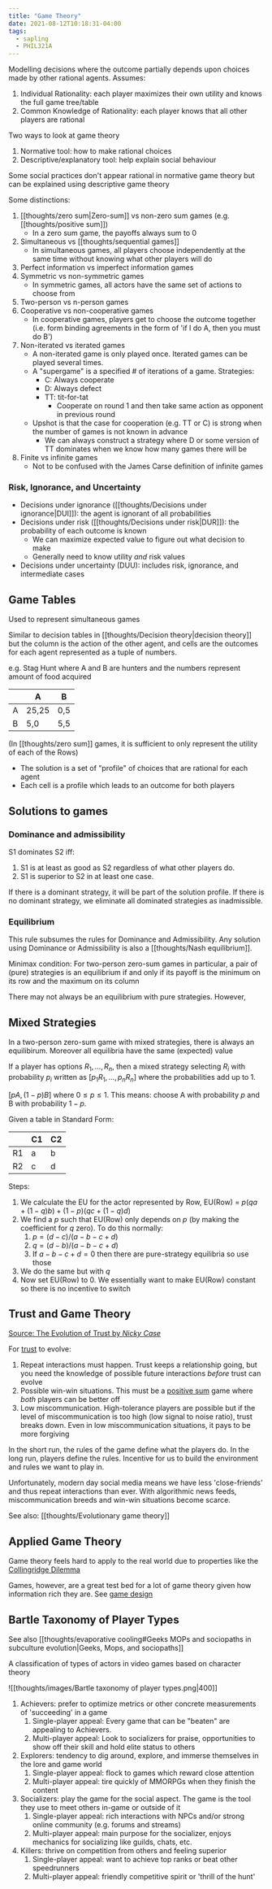 ```yaml
---
title: "Game Theory"
date: 2021-08-12T10:18:31-04:00
tags:
  - sapling
  - PHIL321A
---
```


Modelling decisions where the outcome partially depends upon choices made by other rational agents. Assumes:

1. Individual Rationality: each player maximizes their own utility and knows the full game tree/table
2. Common Knowledge of Rationality: each player knows that all other players are rational

Two ways to look at game theory

1. Normative tool: how to make rational choices
2. Descriptive/explanatory tool: help explain social behaviour

Some social practices don't appear rational in normative game theory but can be explained using descriptive game theory

Some distinctions:

1. [[thoughts/zero sum|Zero-sum]] vs non-zero sum games (e.g. [[thoughts/positive sum]])
   - In a zero sum game, the payoffs always sum to 0
2. Simultaneous vs [[thoughts/sequential games]]
   - In simultaneous games, all players choose independently at the same time without knowing what other players will do
3. Perfect information vs imperfect information games
4. Symmetric vs non-symmetric games
   - In symmetric games, all actors have the same set of actions to choose from
5. Two-person vs n-person games
6. Cooperative vs non-cooperative games
   - In cooperative games, players get to choose the outcome together (i.e. form binding agreements in the form of 'if I do A, then you must do B')
7. Non-iterated vs iterated games
   - A non-iterated game is only played once. Iterated games can be played several times.
   - A "supergame" is a specified # of iterations of a game. Strategies:
     - C: Always cooperate
     - D: Always defect
     - TT: tit-for-tat
       - Cooperate on round 1 and then take same action as opponent in previous round
   - Upshot is that the case for cooperation (e.g. TT or C) is strong when the number of games is not known in advance
     - We can always construct a strategy where D or some version of TT dominates when we know how many games there will be
8. Finite vs infinite games
   - Not to be confused with the James Carse definition of infinite games

### Risk, Ignorance, and Uncertainty

- Decisions under ignorance ([[thoughts/Decisions under ignorance|DUI]]): the agent is ignorant of all probabilities
- Decisions under risk ([[thoughts/Decisions under risk|DUR]]): the probability of each outcome is known
  - We can maximize expected value to figure out what decision to make
  - Generally need to know utility _and_ risk values
- Decisions under uncertainty (DUU): includes risk, ignorance, and intermediate cases

## Game Tables

Used to represent simultaneous games

Similar to decision tables in [[thoughts/Decision theory|decision theory]] but the column is the action of the other agent, and cells are the outcomes for each agent represented as a tuple of numbers.

e.g. Stag Hunt where A and B are hunters and the numbers represent amount of food acquired

|     | A     | B   |
| --- | ----- | --- |
| A   | 25,25 | 0,5 |
| B   | 5,0   | 5,5 |

(In [[thoughts/zero sum]] games, it is sufficient to only represent the utility of each of the Rows)

- The solution is a set of "profile" of choices that are rational for each agent
- Each cell is a profile which leads to an outcome for both players

## Solutions to games

### Dominance and admissibility

S1 dominates S2 iff:

1. S1 is at least as good as S2 regardless of what other players do.
2. S1 is superior to S2 in at least one case.

If there is a dominant strategy, it will be part of the solution profile. If there is no dominant strategy, we eliminate all dominated strategies as inadmissible.

### Equilibrium

This rule subsumes the rules for Dominance and Admissibility. Any solution using Dominance or Admissibility is also a [[thoughts/Nash equilibrium]].

Minimax condition: For two-person zero-sum games in particular, a pair of (pure) strategies is an equilibrium if and only if its payoff is the minimum on its row and the maximum on its column

There may not always be an equilibrium with pure strategies. However,

## Mixed Strategies

In a two-person zero-sum game with mixed strategies, there is always an equilibirum. Moreover all equilibria have the same (expected) value

If a player has options $R_1, \dots, R_n$, then a mixed strategy selecting $R_i$ with probability $p_i$ written as $[p_1R_1, \dots, p_nR_n]$ where the probabilities add up to 1.

$[pA, (1-p)B]$ where $0 \leq p \leq 1$. This means: choose A with probability $p$ and B with probability $1 - p$.

Given a table in Standard Form:

|     | C1  | C2  |
| --- | --- | --- |
| R1  | a   | b   |
| R2  | c   | d   |

Steps:

1. We calculate the EU for the actor represented by Row, EU(Row) = $p(qa + (1-q)b) + (1-p)(qc + (1-q)d)$
2. We find a $p$ such that EU(Row) only depends on $p$ (by making the coefficient for $q$ zero). To do this normally:
   1. $p = (d-c)/(a-b-c+d)$
   2. $q = (d-b)/(a-b-c+d)$
   3. If $a-b-c+d = 0$ then there are pure-strategy equilibria so use those
3. We do the same but with $q$
4. Now set EU(Row) to 0. We essentially want to make EU(Row) constant so there is no incentive to switch

## Trust and Game Theory

[Source: The Evolution of Trust by _Nicky Case_](https://ncase.me/trust/)

For [trust](thoughts/trust.md) to evolve:

1. Repeat interactions must happen. Trust keeps a relationship going, but you need the knowledge of possible future interactions _before_ trust can evolve
2. Possible win-win situations. This must be a [positive sum](thoughts/positive%20sum.md) game where _both_ players can be better off
3. Low miscommunication. High-tolerance players are possible but if the level of miscommunication is too high (low signal to noise ratio), trust breaks down. Even in low miscommunication situations, it pays to be more forgiving

In the short run, the rules of the game define what the players do. In the long run, players define the rules. Incentive for us to build the environment and rules we want to play in.

Unfortunately, modern day social media means we have less 'close-friends' and thus repeat interactions than ever. With algorithmic news feeds, miscommunication breeds and win-win situations become scarce.

See also: [[thoughts/Evolutionary game theory]]

## Applied Game Theory

Game theory feels hard to apply to the real world due to properties like the [Collingridge Dilemma](thoughts/catch%2022.md)

Games, however, are a great test bed for a lot of game theory given how information rich they are. See [game design](thoughts/game%20design.md)

## Bartle Taxonomy of Player Types

See also [[thoughts/evaporative cooling#Geeks MOPs and sociopaths in subculture evolution|Geeks, Mops, and sociopaths]]

A classification of types of actors in video games based on character theory

![[thoughts/images/Bartle taxonomy of player types.png|400]]

1. Achievers: prefer to optimize metrics or other concrete measurements of 'succeeding' in a game
   1. Single-player appeal: Every game that can be "beaten" are appealing to Achievers.
   2. Multi-player appeal: Look to socializers for praise, opportunities to show off their skill and hold elite status to others
2. Explorers: tendency to dig around, explore, and immerse themselves in the lore and game world
   1. Single-player appeal: flock to games which reward close attention
   2. Multi-player appeal: tire quickly of MMORPGs when they finish the content
3. Socializers: play the game for the social aspect. The game is the tool they use to meet others in-game or outside of it
   1. Single-player appeal: rich interactions with NPCs and/or strong online community (e.g. forums and streams)
   2. Multi-player appeal: main purpose for the socializer, enjoys mechanics for socializing like guilds, chats, etc.
4. Killers: thrive on competition from others and feeling superior
   1. Single-player appeal: want to achieve top ranks or beat other speedrunners
   2. Multi-player appeal: friendly competitive spirit or 'thrill of the hunt'
